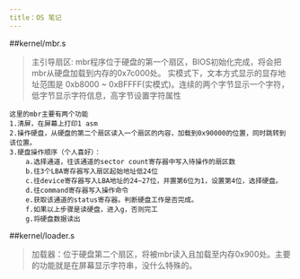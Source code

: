 ```yaml
---
title：OS 笔记
---
```


##kernel/mbr.s
>主引导扇区: mbr程序位于硬盘的第一个扇区，BIOS初始化完成，将会把mbr从硬盘加载到内存的0x7c000处。
实模式下，文本方式显示的显存地址范围是 0xb8000 ~ 0xBFFFF(实模式)。连续的两个字节显示一个字符，低字节显示字符信息，高字节设置字符属性
~~~
这里的mbr主要有两个功能
1.清屏，在屏幕上打印1 asm
2.操作硬盘，从硬盘的第二个扇区读入一个扇区的内容，加载到0x90000的位置，同时跳转到该位置。
3.硬盘操作顺序（个人喜好）：
    a.选择通道，往该通道的sector count寄存器中写入待操作的扇区数
    b.往3个LBA寄存器写入扇区起始地址低24位
    c.往device寄存器写入LBA地址的24~27位，并置第6位为1，设置第4位，选择硬盘。
    d.往command寄存器写入操作命令
    e.获取该通道的status寄存器。判断硬盘工作是否完成。
    f.如果以上步骤是读硬盘，进入g，否则完工
    g.将硬盘数据读出
~~~

##kernel/loader.s
>加载器：位于硬盘第二个扇区，将被mbr读入且加载至内存0x900处。主要的功能就是在屏幕显示字符串，没什么特殊的。